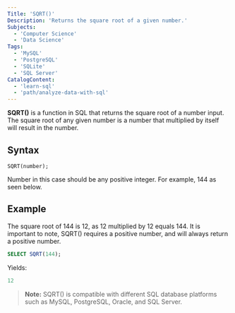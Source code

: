 ```yaml
---
Title: 'SQRT()'
Description: 'Returns the square root of a given number.'
Subjects: 
  - 'Computer Science'
  - 'Data Science'
Tags: 
  - 'MySQL'
  - 'PostgreSQL'
  - 'SQLite'
  - 'SQL Server'
CatalogContent: 
  - 'learn-sql'
  - 'path/analyze-data-with-sql'
---
```


**SQRT()** is a function in SQL that returns the square root of a number input. The square root of any given number is a number that multiplied by itself will result in the number. 

## Syntax

```pseudo
SQRT(number);
```

Number in this case should be any positive integer. For example, 144 as seen below.

## Example

The square root of 144 is 12, as 12 multiplied by 12 equals 144. It is important to note, SQRT() requires a positive number, and will always return a positive number.

```sql
SELECT SQRT(144);
```

Yields:

```sql
12
```

> **Note:** SQRT() is compatible with different SQL database platforms such as MySQL, PostgreSQL, Oracle, and SQL Server.